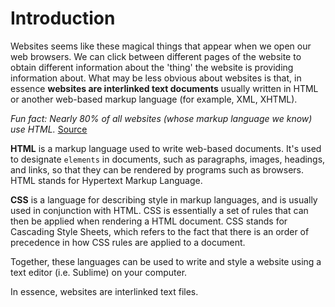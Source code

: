 # Introduction

Websites seems like these magical things that appear when we open our web browsers. We can click between different pages of the website to obtain different information about the 'thing' the website is providing information about. What may be less obvious about websites is that, in essence **websites are interlinked text documents** usually written in HTML or another web-based markup language (for example, XML, XHTML). 

*Fun fact: Nearly 80% of all websites (whose markup language we know) use HTML.* 
[Source](https://w3techs.com/technologies/details/ml-html/all/all)

**HTML** is a markup language used to write web-based documents. It's used to designate `elements` in documents, such as paragraphs, images, headings, and links, so that they can be rendered by programs such as browsers. HTML stands for Hypertext Markup Language.



**CSS** is a language for describing style in markup languages, and is usually used in conjunction with HTML. CSS is essentially a set of rules that can then be applied when rendering a HTML document. CSS stands for Cascading Style Sheets, which refers to the fact that there is an order of precedence in how CSS rules are applied to a document.

Together, these languages can be used to write and style a website using a text editor (i.e. Sublime) on your computer. 


In essence, websites are interlinked text files. 